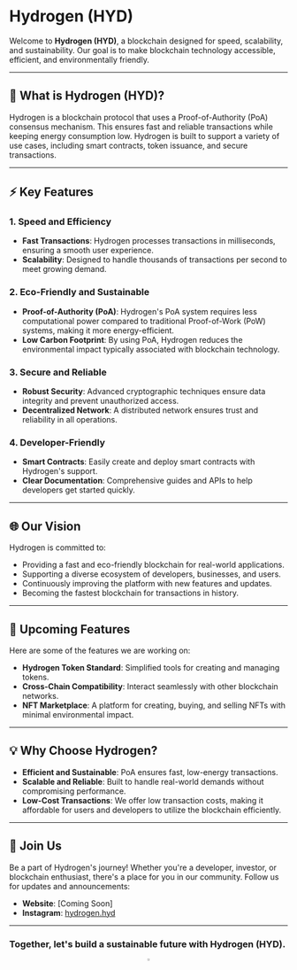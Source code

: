 # Hydrogen (HYD)

Welcome to **Hydrogen (HYD)**, a blockchain designed for speed, scalability, and sustainability. Our goal is to make blockchain technology accessible, efficient, and environmentally friendly.

---

## 🌟 What is Hydrogen (HYD)?
Hydrogen is a blockchain protocol that uses a Proof-of-Authority (PoA) consensus mechanism. This ensures fast and reliable transactions while keeping energy consumption low. Hydrogen is built to support a variety of use cases, including smart contracts, token issuance, and secure transactions.

---

## ⚡ Key Features

### 1. **Speed and Efficiency**
- **Fast Transactions**: Hydrogen processes transactions in milliseconds, ensuring a smooth user experience.
- **Scalability**: Designed to handle thousands of transactions per second to meet growing demand.

### 2. **Eco-Friendly and Sustainable**
- **Proof-of-Authority (PoA)**: Hydrogen's PoA system requires less computational power compared to traditional Proof-of-Work (PoW) systems, making it more energy-efficient.
- **Low Carbon Footprint**: By using PoA, Hydrogen reduces the environmental impact typically associated with blockchain technology.

### 3. **Secure and Reliable**
- **Robust Security**: Advanced cryptographic techniques ensure data integrity and prevent unauthorized access.
- **Decentralized Network**: A distributed network ensures trust and reliability in all operations.

### 4. **Developer-Friendly**
- **Smart Contracts**: Easily create and deploy smart contracts with Hydrogen's support.
- **Clear Documentation**: Comprehensive guides and APIs to help developers get started quickly.

---

## 🌐 Our Vision
Hydrogen is committed to:
- Providing a fast and eco-friendly blockchain for real-world applications.
- Supporting a diverse ecosystem of developers, businesses, and users.
- Continuously improving the platform with new features and updates.
- Becoming the fastest blockchain for transactions in history.

---

## 🚀 Upcoming Features
Here are some of the features we are working on:

- **Hydrogen Token Standard**: Simplified tools for creating and managing tokens.
- **Cross-Chain Compatibility**: Interact seamlessly with other blockchain networks.
- **NFT Marketplace**: A platform for creating, buying, and selling NFTs with minimal environmental impact.

---

## 💡 Why Choose Hydrogen?
- **Efficient and Sustainable**: PoA ensures fast, low-energy transactions.
- **Scalable and Reliable**: Built to handle real-world demands without compromising performance.
- **Low-Cost Transactions**: We offer low transaction costs, making it affordable for users and developers to utilize the blockchain efficiently.

---

## 🤝 Join Us
Be a part of Hydrogen's journey! Whether you're a developer, investor, or blockchain enthusiast, there's a place for you in our community. Follow us for updates and announcements:

- **Website**: [Coming Soon]
- **Instagram**: [hydrogen.hyd](https://www.instagram.com/hydrogen.hyd/)

---

### Together, let's build a sustainable future with **Hydrogen (HYD)**.

<div align="center">
  <a href="https://github.com/Hydrogen-hyd" style="text-decoration:none;">
    <img src="https://github.com/ultralytics/assets/raw/main/social/logo-social-github.png" width="2.8%" alt="" /></a>
</div>
